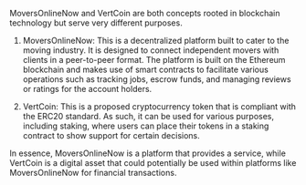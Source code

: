 MoversOnlineNow and VertCoin are both concepts rooted in blockchain technology but serve very different purposes.

1. MoversOnlineNow: This is a decentralized platform built to cater to the moving industry. It is designed to connect independent movers with clients in a peer-to-peer format. The platform is built on the Ethereum blockchain and makes use of smart contracts to facilitate various operations such as tracking jobs, escrow funds, and managing reviews or ratings for the account holders.

2. VertCoin: This is a proposed cryptocurrency token that is compliant with the ERC20 standard. As such, it can be used for various purposes, including staking, where users can place their tokens in a staking contract to show support for certain decisions.

In essence, MoversOnlineNow is a platform that provides a service, while VertCoin is a digital asset that could potentially be used within platforms like MoversOnlineNow for financial transactions.